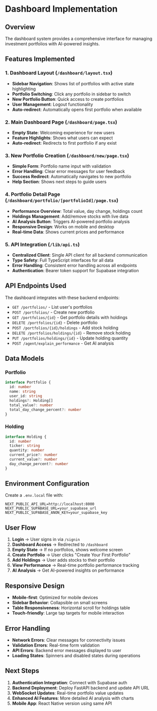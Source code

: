 # Dashboard Implementation

## Overview
The dashboard system provides a comprehensive interface for managing investment portfolios with AI-powered insights.

## Features Implemented

### 1. Dashboard Layout (`/dashboard/layout.tsx`)
- **Sidebar Navigation**: Shows list of portfolios with active state highlighting
- **Portfolio Switching**: Click any portfolio in sidebar to switch
- **New Portfolio Button**: Quick access to create portfolios
- **User Management**: Logout functionality
- **Auto-redirect**: Automatically opens first portfolio when available

### 2. Main Dashboard Page (`/dashboard/page.tsx`)
- **Empty State**: Welcoming experience for new users
- **Feature Highlights**: Shows what users can expect
- **Auto-redirect**: Redirects to first portfolio if any exist

### 3. New Portfolio Creation (`/dashboard/new/page.tsx`)
- **Simple Form**: Portfolio name input with validation
- **Error Handling**: Clear error messages for user feedback
- **Success Redirect**: Automatically navigates to new portfolio
- **Help Section**: Shows next steps to guide users

### 4. Portfolio Detail Page (`/dashboard/portfolio/[portfolioId]/page.tsx`)
- **Performance Overview**: Total value, day change, holdings count
- **Holdings Management**: Add/remove stocks with live data
- **AI Analysis Button**: Triggers AI-powered portfolio analysis
- **Responsive Design**: Works on mobile and desktop
- **Real-time Data**: Shows current prices and performance

### 5. API Integration (`/lib/api.ts`)
- **Centralized Client**: Single API client for all backend communication
- **Type Safety**: Full TypeScript interfaces for all data
- **Error Handling**: Consistent error handling across all endpoints
- **Authentication**: Bearer token support for Supabase integration

## API Endpoints Used

The dashboard integrates with these backend endpoints:

- `GET /portfolios/` - List user's portfolios
- `POST /portfolios/` - Create new portfolio
- `GET /portfolios/{id}` - Get portfolio details with holdings
- `DELETE /portfolios/{id}` - Delete portfolio
- `POST /portfolios/{id}/holdings` - Add stock holding
- `DELETE /portfolios/holdings/{id}` - Remove stock holding
- `PUT /portfolios/holdings/{id}` - Update holding quantity
- `POST /agent/explain_performance` - Get AI analysis

## Data Models

### Portfolio
```typescript
interface Portfolio {
  id: number
  name: string
  user_id: string
  holdings?: Holding[]
  total_value?: number
  total_day_change_percent?: number
}
```

### Holding
```typescript
interface Holding {
  id: number
  ticker: string
  quantity: number
  current_price?: number
  current_value?: number
  day_change_percent?: number
}
```

## Environment Configuration

Create a `.env.local` file with:
```env
NEXT_PUBLIC_API_URL=http://localhost:8000
NEXT_PUBLIC_SUPABASE_URL=your_supabase_url
NEXT_PUBLIC_SUPABASE_ANON_KEY=your_supabase_key
```

## User Flow

1. **Login** → User signs in via `/signin`
2. **Dashboard Access** → Redirected to `/dashboard`
3. **Empty State** → If no portfolios, shows welcome screen
4. **Create Portfolio** → User clicks "Create Your First Portfolio"
5. **Add Holdings** → User adds stocks to their portfolio
6. **View Performance** → Real-time portfolio performance tracking
7. **AI Analysis** → Get AI-powered insights on performance

## Responsive Design

- **Mobile-first**: Optimized for mobile devices
- **Sidebar Behavior**: Collapsible on small screens
- **Table Responsiveness**: Horizontal scroll for holdings table
- **Touch-friendly**: Large tap targets for mobile interaction

## Error Handling

- **Network Errors**: Clear messages for connectivity issues
- **Validation Errors**: Real-time form validation
- **API Errors**: Backend error messages displayed to user
- **Loading States**: Spinners and disabled states during operations

## Next Steps

1. **Authentication Integration**: Connect with Supabase auth
2. **Backend Deployment**: Deploy FastAPI backend and update API URL
3. **WebSocket Updates**: Real-time portfolio value updates
4. **Enhanced AI Features**: More detailed AI analysis with charts
5. **Mobile App**: React Native version using same API 